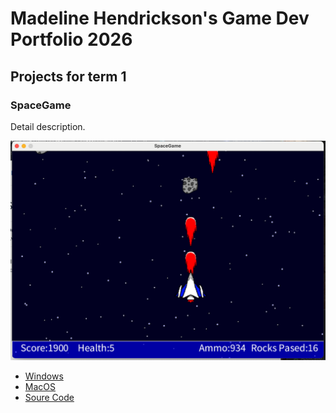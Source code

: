 # Madeline Hendrickson's Game Dev Portfolio 2026

## Projects for term 1

### SpaceGame

Detail description. 

![Running Game](https://github.com/MadelineDH/Portfolio-GameDev/blob/main/images/SpaceGame01.png?raw=true)

* [Windows](https://github.com/MadelineDH/Portfolio-GameDev/blob/main/src/SpaceGame/windows-amd64.zip)
* [MacOS](https://github.com/MadelineDH/Portfolio-GameDev/blob/main/src/SpaceGame/macos-aarch64.zip)
* [Soure Code]()
